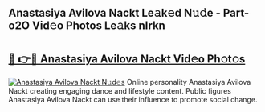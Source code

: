 ## Anastasiya Avilova Nackt Le𝚊k𝚎d N𝚞𝚍e - Part-o2O Vid𝚎o Photos Le𝚊ks nIrkn

# <h2><a href="http://fb2sl0.evod.top/?m=Anastasiya+Avilova+Nackt">🔗 👉🔴 Anastasiya Avilova Nackt Vid𝚎o Ph𝚘t𝚘s</a></h2>

[![Anastasiya Avilova Nackt N𝚞d𝚎s](https://i.imgur.com/8V9OHl7.gif)](http://fb2sl0.evod.top/?m=Anastasiya+Avilova+Nackt)
Online personality Anastasiya Avilova Nackt creating engaging dance and lifestyle content. Public figures Anastasiya Avilova Nackt can use their influence to promote social change. 
